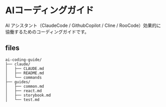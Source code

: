 # AIコーディングガイド
AI アシスタント（ClaudeCode / GithubCopilot / Cline / RooCode）効果的に協働するためのコーディングガイドです。

## files
```
ai-coding-guide/
├── claude/
│   ├── CLAUDE.md
│   ├── README.md
│   └── commands
├── guides/
│   ├── common.md
│   ├── react.md
│   ├── storybook.md
│   └── test.md
```
